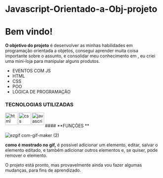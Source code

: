 # Javascript-Orientado-a-Obj-projeto

# **Bem vindo!**


**O objetivo do projeto** é desenvolver as minhas habilidades em programação orientada
a objetos, consegui aprender muita coisa importante sobre o assunto, e consolidar meu conhecimento em , eu criei uma mini-loja para manipular alguns produtos.

- EVENTOS COM JS
- HTML
- CSS 
- POO
- LÓGICA DE PROGRAMAÇÃO


### TECNOLOGIAS UTILIZADAS

<img align="left" width="40px" alt="html" src="https://user-images.githubusercontent.com/77635828/113378137-a16ced00-934c-11eb-9096-250ed891a91a.png">

<img align="left" width="40px" alt="css" src="https://user-images.githubusercontent.com/77635828/113378216-dbd68a00-934c-11eb-83f3-9745fd7afacc.png">

<img align="left" width="40px" alt="javascript" src="https://user-images.githubusercontent.com/77635828/113378444-6b7c3880-934d-11eb-805d-42e40554e0af.png">
<BR>

<br>
#### **FUNÇÕES **



![ezgif com-gif-maker (2)](https://user-images.githubusercontent.com/78391270/122275268-e28b8c80-ceb9-11eb-83dc-d571355b7b97.gif)

**como é mostrado no gif,** é possivel adicionar um elemento, editar, salvar o elemento editado, e também adicionar outros elementos e, se quiser,  pode remover o elemento.


O projeto está pronto, mas provavelmente ainda vou fazer algumas mudanças, para fins de aprendizado.

